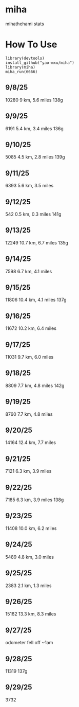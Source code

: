 # miha
mihathehami stats


# How To Use
```
library(devtools)
install_github("yao-mxu/miha")
library(miha)
miha_run(6666)
```

## 9/8/25
10280
9 km, 5.6 miles
138g

## 9/9/25
6191
5.4 km, 3.4 miles
136g

## 9/10/25
5085
4.5 km, 2.8 miles
139g

## 9/11/25
6393
5.6 km, 3.5 miles

## 9/12/25
542
0.5 km, 0.3 miles
141g

## 9/13/25
12249
10.7 km, 6.7 miles
135g

## 9/14/25
7598
6.7 km, 4.1 miles

## 9/15/25
11806
10.4 km, 4.1 miles
137g

## 9/16/25
11672
10.2 km, 6.4 miles

## 9/17/25
11031
9.7 km, 6.0 miles

## 9/18/25
8809
7.7 km, 4.8 miles
142g

## 9/19/25
8760
7.7 km, 4.8 miles

## 9/20/25
14164
12.4  km, 7.7 miles

## 9/21/25
7121
6.3  km, 3.9 miles

## 9/22/25
7185
6.3  km, 3.9 miles
138g

## 9/23/25
11408
10.0  km, 6.2 miles

## 9/24/25
5489
4.8  km, 3.0 miles

## 9/25/25
2383
2.1 km, 1.3 miles

## 9/26/25
15162
13.3 km, 8.3 miles

## 9/27/25
odometer fell off ~1am

## 9/28/25
11319 137g

## 9/29/25
3732

